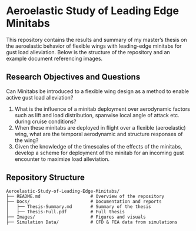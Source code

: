 # Aeroelastic Study of Leading Edge Minitabs

This repository contains the results and summary of my master’s thesis on the aeroelastic behavior of flexible wings with leading-edge minitabs for gust load alleviation. Below is the structure of the repository and an example document referencing images.

## Research Objectives and Questions
Can Minitabs be introduced to a flexible wing design as a method to enable active gust load alleviation?

  1. What is the influence of a minitab deployment over aerodynamic factors such as lift and load distribution, spanwise local angle of attack etc. during cruise conditions?
  2. When these minitabs are deployed in flight over a flexible (aeroelastic) wing, what are the temporal aerodynamic and structure responses of the wing?
  3. Given the knowledge of the timescales of the effects of the minitabs, develop a scheme for deployment of the minitab for an incoming gust encounter to maximize load alleviation.

## Repository Structure
```
Aeroelastic-Study-of-Leading-Edge-Minitabs/
├── README.md                   # Overview of the repository
├── Docs/                       # Documentation and reports
│   ├── Thesis-Summary.md       # Summary of the thesis
│   ├── Thesis-Full.pdf         # Full thesis 
├── Images/                     # Figures and visuals
├── Simulation Data/            # CFD & FEA data from simulations
```

